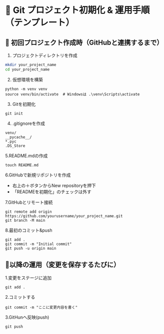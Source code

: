 # 📘 Git プロジェクト初期化 & 運用手順（テンプレート）

## 🧱 初回プロジェクト作成時（GitHubと連携するまで）

1. プロジェクトディレクトリを作成
```bash
mkdir your_project_name
cd your_project_name
```

2. 仮想環境を構築
```
python -m venv venv
source venv/bin/activate  # Windowsは .\venv\Scripts\activate
```

3. Gitを初期化
```
git init
```

4. .gitignoreを作成
```
venv/
__pycache__/
*.pyc
.DS_Store
```

5.README.mdの作成
```
touch README.md
```

6.GitHubで新規リポジトリを作成
 - 右上の＋ボタンからNew repositoryを押下
 - 「READMEを初期化」のチェックは外す

7.GitHubとリモート接続
```
git remote add origin https://github.com/yourusername/your_project_name.git
git branch -M main
```

8.最初のコミット&push
```
git add .
git commit -m "Initial commit"
git push -u origin main
```

## 🔁以降の運用（変更を保存するたびに）
1.変更をステージに追加
```
git add .
```

2.コミットする
```
git commit -m "ここに変更内容を書く"
```

3.GitHunへ反映(push)
```
git push
```